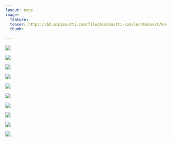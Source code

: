 ```yaml
---
layout: page
image:
  feature:
  teaser: https://b2.minimuutti.com/file/minimuutti-com/luontokuvat/kes%C3%A4/11/DS58329-245px.jpg
  thumb:

---
```


[![](https://b2.minimuutti.com/file/minimuutti-com/luontokuvat/kes%C3%A4/11/DS57513-800px.jpg)](https://dl.dropboxusercontent.com/sh/ea1wtnz7z734o12/AACXfYpYE72JIIkjEGpPU0Ssa/luontokuvat/kes%C3%A4/11/DS57513.jpg)

[![](https://b2.minimuutti.com/file/minimuutti-com/luontokuvat/kes%C3%A4/11/DS57516-800px.jpg)](https://dl.dropboxusercontent.com/sh/ea1wtnz7z734o12/AAAVd6rWcro9me3rIRCHHAfCa/luontokuvat/kes%C3%A4/11/DS57516.jpg)

[![](https://b2.minimuutti.com/file/minimuutti-com/luontokuvat/kes%C3%A4/11/DS57517-800px.jpg)](https://dl.dropboxusercontent.com/sh/ea1wtnz7z734o12/AABHN7kjS3ZZGR5u-ApO1hOXa/luontokuvat/kes%C3%A4/11/DS57517.jpg)

[![](https://b2.minimuutti.com/file/minimuutti-com/luontokuvat/kes%C3%A4/11/DS57520_1-800px.jpg)](https://dl.dropboxusercontent.com/sh/ea1wtnz7z734o12/AACXEzOtmDct14gQeuni8372a/luontokuvat/kes%C3%A4/11/DS57520_1.jpg)

[![](https://b2.minimuutti.com/file/minimuutti-com/luontokuvat/kes%C3%A4/11/DS57526-800px.jpg)](https://dl.dropboxusercontent.com/sh/ea1wtnz7z734o12/AABH6TDciXNuPQvZPXvZCxGca/luontokuvat/kes%C3%A4/11/DS57526.jpg)

[![](https://b2.minimuutti.com/file/minimuutti-com/luontokuvat/kes%C3%A4/11/DS57532-800px.jpg)](https://dl.dropboxusercontent.com/sh/ea1wtnz7z734o12/AADZ7REV6M8MTbXg2YuJB8mGa/luontokuvat/kes%C3%A4/11/DS57532.jpg)

[![](https://b2.minimuutti.com/file/minimuutti-com/luontokuvat/kes%C3%A4/11/DS58339-800px.jpg)](https://dl.dropboxusercontent.com/sh/ea1wtnz7z734o12/AACWMdkYxakHezbqdajlQWeia/luontokuvat/kes%C3%A4/11/DS58339.jpg)

[![](https://b2.minimuutti.com/file/minimuutti-com/luontokuvat/kes%C3%A4/11/DS58342-800px.jpg)](https://dl.dropboxusercontent.com/sh/ea1wtnz7z734o12/AACrCaFCD69fwQk1io9X2hJHa/luontokuvat/kes%C3%A4/11/DS58342.jpg)

[![](https://b2.minimuutti.com/file/minimuutti-com/luontokuvat/kes%C3%A4/11/DS58333-800px.jpg)](https://dl.dropboxusercontent.com/sh/ea1wtnz7z734o12/AACTw4o9Nsacv20v7oaGBMpra/luontokuvat/kes%C3%A4/11/DS58333.jpg)

[![](https://b2.minimuutti.com/file/minimuutti-com/luontokuvat/kes%C3%A4/11/DS58329-800px.jpg)](https://dl.dropboxusercontent.com/sh/ea1wtnz7z734o12/AACwR_LflfE4QIDdstKQl-Sta/luontokuvat/kes%C3%A4/11/DS58329.jpg)
